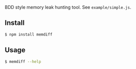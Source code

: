 BDD style memory leak hunting tool. See `example/simple.js`.

## Install

```bash
$ npm install memdiff
```

## Usage

```bash
$ memdiff --help
```
